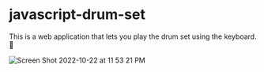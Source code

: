 # javascript-drum-set
This is a web application that lets you play the drum set using the keyboard. 🥁

![Screen Shot 2022-10-22 at 11 53 21 PM](https://user-images.githubusercontent.com/70353051/197378447-b4cb0474-162d-443f-ae2e-fe184aa2ac77.png)


